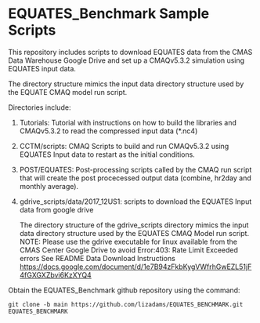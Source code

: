 # EQUATES_Benchmark Sample Scripts

  This repository includes scripts to download EQUATES data from the CMAS Data Warehouse Google Drive and set up a CMAQv5.3.2 simulation using EQUATES input data.

  The directory structure mimics the input data directory structure used by the EQUATE CMAQ model run script.

  Directories include:
 
  1. Tutorials: Tutorial with instructions on how to build the libraries and CMAQv5.3.2 to read the compressed input data (*.nc4)
  
  2. CCTM/scripts: CMAQ Scripts to build and run CMAQv5.3.2 using EQUATES Input data to restart as the initial conditions.

  3. POST/EQUATES: Post-processing scripts called by the CMAQ run script that will create the post procecessed output data (combine, hr2day and monthly average).

  4. gdrive_scripts/data/2017_12US1: scripts to download the EQUATES Input data from google drive

       The directory structure of the gdrive_scripts directory mimics the input data directory structure used by the EQUATES CMAQ Model run script.
       NOTE: Please use the gdrive executable for linux available from the CMAS Center Google Drive to avoid Error:403: Rate Limit Exceeded errors
       See README Data Download Instructions https://docs.google.com/document/d/1e7B94zFkbKygVWfrhGwEZL51jF4fGXGXZbvi6KzXYQ4


  
  Obtain the EQUATES_Benchmark github repository using the command:


```
git clone -b main https://github.com/lizadams/EQUATES_BENCHMARK.git EQUATES_BENCHMARK
```
